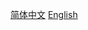 [简体中文](https://github.com/XZY114514/potential-winner/main/README.md#%E6%9D%91%E5%BA%84%E5%BB%BA%E8%AE%BE%E8%80%85)
[English](https://github.com/XZY114514/potential-winner/main/README.md#english)
